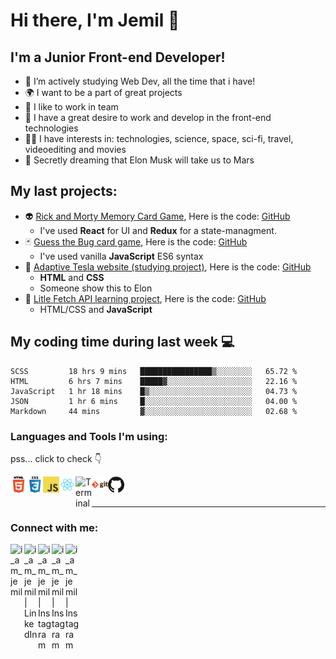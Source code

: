 # Hi there, I'm Jemil 👋
## I'm a Junior Front-end Developer!

- 🚀 I’m actively studying Web Dev, all the time that i have!
- 🌍 I want to be a part of great projects
- 🐝 I like to work in team
- 💪 I have a great desire to work and develop in the front-end technologies
- 👨‍💻 I have interests in: technologies, science, space, sci-fi, travel, videoediting and movies
- 🔭 Secretly dreaming that Elon Musk will take us to  Mars

## My last projects:
- 👽 [Rick and Morty Memory Card Game](https://codesandbox.io/s/gifted-mclean-ly2mo), Here is the code: [GitHub](https://github.com/jemil-c-137/react-cards)
  * I've used **React** for UI and **Redux** for a state-managment.
- 🃏 [Guess the Bug card game](https://codesandbox.io/s/goofy-torvalds-ch1cz), Here is the code: [GitHub](https://github.com/jemil-c-137/Card-Game)
  - I've used vanilla **JavaScript** ES6 syntax
- 🚗 [Adaptive Tesla website (studying project)](https://codesandbox.io/s/gallant-rosalind-v09yh), Here is the code: [GitHub](https://github.com/jemil-c-137/tesla)
  - **HTML** and **CSS**
  - Someone show this to Elon 
- 🔌 [Litle Fetch API learning project](https://codesandbox.io/s/spring-pond-mschx), Here is the code: [GitHub](https://github.com/jemil-c-137/fetch)
  - HTML/CSS and **JavaScript**
  

## My coding time during last week 💻
<!--START_SECTION:waka-->
```text
SCSS         18 hrs 9 mins   ████████████████▒░░░░░░░░   65.72 % 
HTML         6 hrs 7 mins    █████▓░░░░░░░░░░░░░░░░░░░   22.16 % 
JavaScript   1 hr 18 mins    █▒░░░░░░░░░░░░░░░░░░░░░░░   04.73 % 
JSON         1 hr 6 mins     █░░░░░░░░░░░░░░░░░░░░░░░░   04.00 % 
Markdown     44 mins         ▓░░░░░░░░░░░░░░░░░░░░░░░░   02.68 % 
```
<!--END_SECTION:waka-->
### Languages and Tools I'm using:
pss... click to check 👇

[<img align="left" alt="HTML5" width="26px" src="https://raw.githubusercontent.com/github/explore/80688e429a7d4ef2fca1e82350fe8e3517d3494d/topics/html/html.png" />][siteLayout]
[<img align="left" alt="CSS3" width="26px" src="https://raw.githubusercontent.com/github/explore/80688e429a7d4ef2fca1e82350fe8e3517d3494d/topics/css/css.png" />][siteLayout]

[<img align="left" alt="JavaScript" width="26px" src="https://raw.githubusercontent.com/github/explore/80688e429a7d4ef2fca1e82350fe8e3517d3494d/topics/javascript/javascript.png" />][jsProject]
[<img align="left" alt="React" width="26px" src="https://raw.githubusercontent.com/github/explore/80688e429a7d4ef2fca1e82350fe8e3517d3494d/topics/react/react.png" />][reactRedux]

[<img align="left" alt="Terminal" width="26px" src="https://cdn.iconscout.com/icon/free/png-512/redux-283024.png" />][reactRedux]

[<img align="left" alt="Git" width="26px" src="https://raw.githubusercontent.com/github/explore/80688e429a7d4ef2fca1e82350fe8e3517d3494d/topics/git/git.png" />][profile]
[<img align="left" alt="GitHub" width="26px" src="https://raw.githubusercontent.com/github/explore/78df643247d429f6cc873026c0622819ad797942/topics/github/github.png" />][profile]


<br />
<br />

---

### Connect with me:

[<img align="left" alt="i_am_jemil" width="22px" src="https://image.flaticon.com/icons/png/512/25/25231.png" />][profile]
[<img align="left" alt="i_am_jemil | LinkedIn" width="22px" src="https://cdn.jsdelivr.net/npm/simple-icons@v3/icons/linkedin.svg" />][linkedin]
[<img align="left" alt="i_am_jemil | Instagram" width="22px" src="https://cdn.jsdelivr.net/npm/simple-icons@v3/icons/instagram.svg" />][instagram]
[<img align="left" alt="i_am_jemil | Instagram" width="22px" src="https://cdn.icon-icons.com/icons2/1121/PNG/512/1486147202-social-media-circled-network10_79475.png" />][vk]
[<img align="left" alt="i_am_jemil | Instagram" width="22px" src="https://cdn1.iconfinder.com/data/icons/andriod-app-logo/32/icon_telegram-512.png" />][telegram]

<br />






[profile]: https://github.com/jemil-c-137
[instagram]: https://instagram.com/i_am_jemil
[linkedin]: https://www.linkedin.com/in/jemil-suleimanov-559852116/
[vk]: https://vk.com/i_am_jemil
[telegram]: https://t.me/i_am_jemil
[siteLayout]: https://codesandbox.io/s/gallant-rosalind-v09yh
[jsProject]: https://codesandbox.io/s/goofy-torvalds-ch1cz
[cssplaylist]: https://www.youtube.com/playlist?list=PLkwxH9e_vrALSdvZuEh6gqQdmDoDIoqz4
[reactRedux]: https://codesandbox.io/s/gifted-mclean-ly2mo
